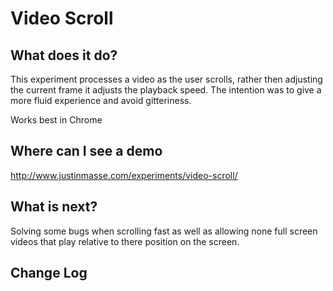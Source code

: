 Video Scroll
==============

What does it do?
--------------

This experiment processes a video as the user scrolls, rather then adjusting the current frame it adjusts the playback speed. The intention was to give a more fluid experience and avoid gitteriness.

Works best in Chrome

Where can I see a demo
--------------

http://www.justinmasse.com/experiments/video-scroll/

What is next?
--------------

Solving some bugs when scrolling fast as well as allowing none full screen videos that play relative to there position on the screen.

Change Log
--------------
